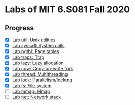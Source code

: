 # Labs of MIT 6.S081 Fall 2020

## Progress

- [x] [Lab util: Unix utilities](https://github.com/Chen-Dixi/xv6-labs-2020/tree/util)
- [x] [Lab syscall: System calls](https://github.com/Chen-Dixi/xv6-labs-2020/tree/syscall)
- [x] [Lab pgtbl: Page tables](https://github.com/Chen-Dixi/xv6-labs-2020/tree/pgtbl)
- [x] [Lab traps: Trap](https://github.com/Chen-Dixi/xv6-labs-2020/tree/traps)
- [x] [Lab lazy: Lazy allocation](https://github.com/Chen-Dixi/xv6-labs-2020/tree/lazy)
- [x] [Lab cow: Copy-on-write fork](https://github.com/Chen-Dixi/xv6-labs-2020/tree/cow)
- [x] [Lab thread: Multithreading](https://github.com/Chen-Dixi/xv6-labs-2020/tree/thread)
- [x] [Lab lock: Parallelism/locking](https://github.com/Chen-Dixi/xv6-labs-2020/tree/lock)
- [x] [Lab fs: File system](https://github.com/Chen-Dixi/xv6-labs-2020/tree/fs)
- [ ] [Lab mmap: Mmap](https://github.com/Chen-Dixi/xv6-labs-2020/tree/mmap)
- [ ] [Lab net: Network stack](https://github.com/Chen-Dixi/xv6-labs-2020/tree/net)